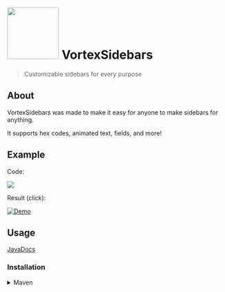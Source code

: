 # <img style="height: 3vh; width: auto;" src="https://www.spigotmc.org/data/resource_icons/112/112272.jpg?1692973102"> VortexSidebars
> Customizable sidebars for every purpose
## About
VortexSidebars was made to make it easy for anyone to make sidebars for anything.

It supports hex codes, animated text, fields, and more!

## Example
Code:

<img src="https://proxy.spigotmc.org/c70503aee4842affdacddbe78aa89eacbc8f7d58?url=https%3A%2F%2Fmedia.discordapp.net%2Fattachments%2F909603146001682493%2F1144635557104853002%2Fexample_code.png%3Fwidth%3D1416%26height%3D754">

Result (click):

[![Demo](http://img.youtube.com/vi/BlrlQICapT0/0.jpg)](http://www.youtube.com/watch?v=BlrlQICapT0 "VortexSidebars Demo")

## Usage

[JavaDocs](http://adfoc.us/82454497461528)

### Installation
<details>
    <summary>Maven</summary>

```xml
<project>

    <repositories>
        <repository>
            <id>codemc-releases</id>
            <url>https://repo.codemc.io/repository/maven-releases/</url>
        </repository>
    </repositories>
    
    <dependencies>
        <dependency>
            <groupId>us.teaminceptus</groupId>
            <artifactId>vortexsidebars</artifactId>
            <version>[VERSION]</version>
        </dependency>
    </dependencies>
    
</project>
```
</details>
